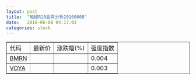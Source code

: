 ```yaml
---
layout: post
title:  "触碰R20股票分析20160608"
date:   2016-06-08 04:17:02
categories: stock
---
```

<script type="text/javascript">
var stockList = []
stockList.push('gb_bmrn');
stockList.push('gb_voya');
</script>

<table border="1">
 <tr>
 <td>代码</td>
  <td>最新价</td>
  <td>涨跌幅(%)</td>
 <td>强度指数</td>
</tr>
  <tr id="bmrn"><td><a href="http://stock.finance.sina.com.cn/usstock/quotes/BMRN.html" target="_blank">BMRN</a></td><td></td><td></td><td>0.004</td></tr>
  <tr id="voya"><td><a href="http://stock.finance.sina.com.cn/usstock/quotes/VOYA.html" target="_blank">VOYA</a></td><td></td><td></td><td>0.003</td></tr>
</table>
